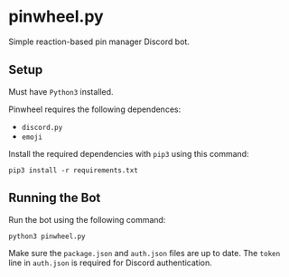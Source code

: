 # pinwheel.py

Simple reaction-based pin manager Discord bot.

## Setup

Must have `Python3` installed.

Pinwheel requires the following dependences:
- `discord.py`
- `emoji`

Install the required dependencies with `pip3` using this command:

```
pip3 install -r requirements.txt
```

## Running the Bot

Run the bot using the following command:

```
python3 pinwheel.py
```

Make sure the `package.json` and `auth.json` files are up to date. The `token` line in `auth.json` is required for Discord authentication.